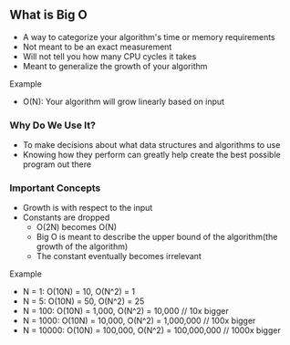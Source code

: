 ## What is Big O

- A way to categorize your algorithm's time or memory requirements
- Not meant to be an exact measurement
- Will not tell you how many CPU cycles it takes
- Meant to generalize the growth of your algorithm

Example

- O(N): Your algorithm will grow linearly based on input

### Why Do We Use It?

- To make decisions about what data structures and algorithms to use
- Knowing how they perform can greatly help create the best possible program out there

### Important Concepts

- Growth is with respect to the input
- Constants are dropped
  - O(2N) becomes O(N)
  - Big O is meant to describe the upper bound of the algorithm(the growth of the algorithm)
  - The constant eventually becomes irrelevant

Example
- N = 1: O(10N) = 10, O(N^2) = 1
- N = 5: O(10N) = 50, O(N^2) = 25
- N = 100: O(10N) = 1,000, O(N^2) = 10,000 // 10x bigger
- N = 1000: O(10N) = 10,000, O(N^2) = 1,000,000 // 100x bigger
- N = 10000: O(10N) = 100,000, O(N^2) = 100,000,000 // 1000x bigger
